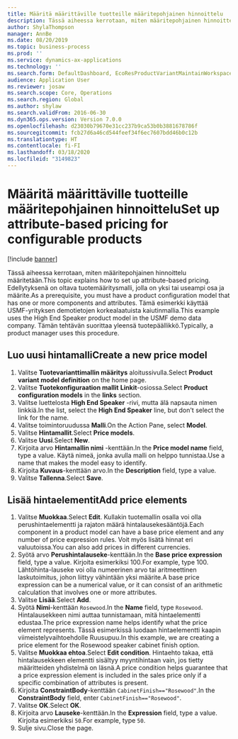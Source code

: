 ```yaml
---
title: Määritä määrittäville tuotteille määritepohjainen hinnoittelu
description: Tässä aiheessa kerrotaan, miten määritepohjainen hinnoittelu määritetään.
author: ShylaThompson
manager: AnnBe
ms.date: 08/20/2019
ms.topic: business-process
ms.prod: ''
ms.service: dynamics-ax-applications
ms.technology: ''
ms.search.form: DefaultDashboard, EcoResProductVariantMaintainWorkspace, PCProductConfigurationModelListPage, PCPriceModelList, PCPriceModel, PCConstraintEditor
audience: Application User
ms.reviewer: josaw
ms.search.scope: Core, Operations
ms.search.region: Global
ms.author: shylaw
ms.search.validFrom: 2016-06-30
ms.dyn365.ops.version: Version 7.0.0
ms.openlocfilehash: d23030b79670e31cc237b9ca53b0b3881678786f
ms.sourcegitcommit: fcb27d6a46cd544feef34f6ec7607bdd46b0c12b
ms.translationtype: HT
ms.contentlocale: fi-FI
ms.lasthandoff: 03/18/2020
ms.locfileid: "3149823"
---
```

# <a name="set-up-attribute-based-pricing-for-configurable-products"></a><span data-ttu-id="ee6ae-103">Määritä määrittäville tuotteille määritepohjainen hinnoittelu</span><span class="sxs-lookup"><span data-stu-id="ee6ae-103">Set up attribute-based pricing for configurable products</span></span>

[!include [banner](../../includes/banner.md)]

<span data-ttu-id="ee6ae-104">Tässä aiheessa kerrotaan, miten määritepohjainen hinnoittelu määritetään.</span><span class="sxs-lookup"><span data-stu-id="ee6ae-104">This topic explains how to set up attribute-based pricing.</span></span> <span data-ttu-id="ee6ae-105">Edellytyksenä on oltava tuotemääritysmalli, jolla on yksi tai useampi osa ja määrite.</span><span class="sxs-lookup"><span data-stu-id="ee6ae-105">As a prerequisite, you must have a product configuration model that has one or more components and attributes.</span></span> <span data-ttu-id="ee6ae-106">Tämä esimerkki käyttää USMF-yrityksen demotietojen korkealaatuista kaiutinmallia.</span><span class="sxs-lookup"><span data-stu-id="ee6ae-106">This example uses the High End Speaker product model in the USMF demo data company.</span></span> <span data-ttu-id="ee6ae-107">Tämän tehtävän suorittaa yleensä tuotepäällikkö.</span><span class="sxs-lookup"><span data-stu-id="ee6ae-107">Typically, a product manager uses this procedure.</span></span>


## <a name="create-a-new-price-model"></a><span data-ttu-id="ee6ae-108">Luo uusi hintamalli</span><span class="sxs-lookup"><span data-stu-id="ee6ae-108">Create a new price model</span></span>
1. <span data-ttu-id="ee6ae-109">Valitse **Tuotevarianttimallin määritys** aloitussivulla.</span><span class="sxs-lookup"><span data-stu-id="ee6ae-109">Select **Product variant model definition** on the home page.</span></span>
2. <span data-ttu-id="ee6ae-110">Valitse **Tuotekonfiguraation mallit** **Linkit**-osiossa.</span><span class="sxs-lookup"><span data-stu-id="ee6ae-110">Select **Product configuration models** in the **links** section.</span></span>
3. <span data-ttu-id="ee6ae-111">Valitse luettelosta **High End Speaker** -rivi, mutta älä napsauta nimen linkkiä.</span><span class="sxs-lookup"><span data-stu-id="ee6ae-111">In the list, select the **High End Speaker** line, but don't select the link for the name.</span></span>
4. <span data-ttu-id="ee6ae-112">Valitse toimintoruudussa **Malli**.</span><span class="sxs-lookup"><span data-stu-id="ee6ae-112">On the Action Pane, select **Model**.</span></span>
5. <span data-ttu-id="ee6ae-113">Valitse **Hintamallit**.</span><span class="sxs-lookup"><span data-stu-id="ee6ae-113">Select **Price models**.</span></span>
6. <span data-ttu-id="ee6ae-114">Valitse **Uusi**.</span><span class="sxs-lookup"><span data-stu-id="ee6ae-114">Select **New**.</span></span>
7. <span data-ttu-id="ee6ae-115">Kirjoita arvo **Hintamallin nimi** -kenttään.</span><span class="sxs-lookup"><span data-stu-id="ee6ae-115">In the **Price model name** field, type a value.</span></span> <span data-ttu-id="ee6ae-116">Käytä nimeä, jonka avulla malli on helppo tunnistaa.</span><span class="sxs-lookup"><span data-stu-id="ee6ae-116">Use a name that makes the model easy to identify.</span></span>  
8. <span data-ttu-id="ee6ae-117">Kirjoita **Kuvaus**-kenttään arvo.</span><span class="sxs-lookup"><span data-stu-id="ee6ae-117">In the **Description** field, type a value.</span></span>
9. <span data-ttu-id="ee6ae-118">Valitse **Tallenna**.</span><span class="sxs-lookup"><span data-stu-id="ee6ae-118">Select **Save**.</span></span>

## <a name="add-price-elements"></a><span data-ttu-id="ee6ae-119">Lisää hintaelementit</span><span class="sxs-lookup"><span data-stu-id="ee6ae-119">Add price elements</span></span>
1. <span data-ttu-id="ee6ae-120">Valitse **Muokkaa**.</span><span class="sxs-lookup"><span data-stu-id="ee6ae-120">Select **Edit**.</span></span> <span data-ttu-id="ee6ae-121">Kullakin tuotemallin osalla voi olla perushintaelementti ja rajaton määrä hintalausekesääntöjä.</span><span class="sxs-lookup"><span data-stu-id="ee6ae-121">Each component in a product model can have a base price element and any number of price expression rules.</span></span> <span data-ttu-id="ee6ae-122">Voit myös lisätä hinnat eri valuutoissa.</span><span class="sxs-lookup"><span data-stu-id="ee6ae-122">You can also add prices in different currencies.</span></span>  
2. <span data-ttu-id="ee6ae-123">Syötä arvo **Perushintalauseke**-kenttään.</span><span class="sxs-lookup"><span data-stu-id="ee6ae-123">In the **Base price expression** field, type a value.</span></span> <span data-ttu-id="ee6ae-124">Kirjoita esimerkiksi 100.</span><span class="sxs-lookup"><span data-stu-id="ee6ae-124">For example, type 100.</span></span> <span data-ttu-id="ee6ae-125">Lähtöhinta-lauseke voi olla numeerinen arvo tai aritmeettinen laskutoimitus, johon liittyy vähintään yksi määrite.</span><span class="sxs-lookup"><span data-stu-id="ee6ae-125">A base price expression can be a numerical value, or it can consist of an arithmetic calculation that involves one or more attributes.</span></span>  
3. <span data-ttu-id="ee6ae-126">Valitse **Lisää**.</span><span class="sxs-lookup"><span data-stu-id="ee6ae-126">Select **Add**.</span></span>
4. <span data-ttu-id="ee6ae-127">Syötä **Nimi**-kenttään `Rosewood`.</span><span class="sxs-lookup"><span data-stu-id="ee6ae-127">In the **Name** field, type `Rosewood`.</span></span> <span data-ttu-id="ee6ae-128">Hintalausekkeen nimi auttaa tunnistamaan, mitä hintaelementti edustaa.</span><span class="sxs-lookup"><span data-stu-id="ee6ae-128">The price expression name helps identify what the price element represents.</span></span> <span data-ttu-id="ee6ae-129">Tässä esimerkissä luodaan hintaelementti kaapin viimeistelyvaihtoehdolle Ruusupuu.</span><span class="sxs-lookup"><span data-stu-id="ee6ae-129">In this example, we are creating a price element for the Rosewood speaker cabinet finish option.</span></span>  
5. <span data-ttu-id="ee6ae-130">Valitse **Muokkaa ehtoa**.</span><span class="sxs-lookup"><span data-stu-id="ee6ae-130">Select **Edit condition**.</span></span> <span data-ttu-id="ee6ae-131">Hintaehto takaa, että hintalausekkeen elementti sisältyy myyntihintaan vain, jos tietty määritteiden yhdistelmä on läsnä.</span><span class="sxs-lookup"><span data-stu-id="ee6ae-131">A price condition helps guarantee that a price expression element is included in the sales price only if a specific combination of attributes is present.</span></span>  
6. <span data-ttu-id="ee6ae-132">Kirjoita **ConstraintBody**-kenttään `CabinetFinish=="Rosewood"`.</span><span class="sxs-lookup"><span data-stu-id="ee6ae-132">In the **ConstraintBody** field, enter `CabinetFinish=="Rosewood"`.</span></span>
7. <span data-ttu-id="ee6ae-133">Valitse **OK**.</span><span class="sxs-lookup"><span data-stu-id="ee6ae-133">Select **OK**.</span></span>
8. <span data-ttu-id="ee6ae-134">Kirjoita arvo **Lauseke**-kenttään.</span><span class="sxs-lookup"><span data-stu-id="ee6ae-134">In the **Expression** field, type a value.</span></span> <span data-ttu-id="ee6ae-135">Kirjoita esimerkiksi `50`.</span><span class="sxs-lookup"><span data-stu-id="ee6ae-135">For example, type `50`.</span></span> 
9. <span data-ttu-id="ee6ae-136">Sulje sivu.</span><span class="sxs-lookup"><span data-stu-id="ee6ae-136">Close the page.</span></span>

